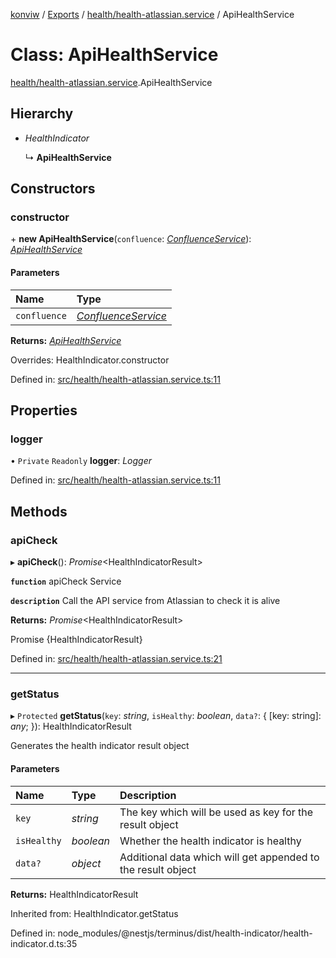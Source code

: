 [konviw]() / [Exports](../modules.md) / [health/health-atlassian.service](../modules/health_health_atlassian_service.md) / ApiHealthService

# Class: ApiHealthService

[health/health-atlassian.service](../modules/health_health_atlassian_service.md).ApiHealthService

## Hierarchy

- *HealthIndicator*

  ↳ **ApiHealthService**

## Constructors

### constructor

\+ **new ApiHealthService**(`confluence`: [*ConfluenceService*](confluence_confluence_service.confluenceservice.md)): [*ApiHealthService*](health_health_atlassian_service.apihealthservice.md)

#### Parameters

| Name | Type |
| :------ | :------ |
| `confluence` | [*ConfluenceService*](confluence_confluence_service.confluenceservice.md) |

**Returns:** [*ApiHealthService*](health_health_atlassian_service.apihealthservice.md)

Overrides: HealthIndicator.constructor

Defined in: [src/health/health-atlassian.service.ts:11](https://github.com/Sanofi-IADC/konviw/blob/d2e0da9/src/health/health-atlassian.service.ts#L11)

## Properties

### logger

• `Private` `Readonly` **logger**: *Logger*

Defined in: [src/health/health-atlassian.service.ts:11](https://github.com/Sanofi-IADC/konviw/blob/d2e0da9/src/health/health-atlassian.service.ts#L11)

## Methods

### apiCheck

▸ **apiCheck**(): *Promise*<HealthIndicatorResult\>

**`function`** apiCheck Service

**`description`** Call the API service from Atlassian to check it is alive

**Returns:** *Promise*<HealthIndicatorResult\>

Promise {HealthIndicatorResult}

Defined in: [src/health/health-atlassian.service.ts:21](https://github.com/Sanofi-IADC/konviw/blob/d2e0da9/src/health/health-atlassian.service.ts#L21)

___

### getStatus

▸ `Protected` **getStatus**(`key`: *string*, `isHealthy`: *boolean*, `data?`: { [key: string]: *any*;  }): HealthIndicatorResult

Generates the health indicator result object

#### Parameters

| Name | Type | Description |
| :------ | :------ | :------ |
| `key` | *string* | The key which will be used as key for the result object |
| `isHealthy` | *boolean* | Whether the health indicator is healthy |
| `data?` | *object* | Additional data which will get appended to the result object |

**Returns:** HealthIndicatorResult

Inherited from: HealthIndicator.getStatus

Defined in: node_modules/@nestjs/terminus/dist/health-indicator/health-indicator.d.ts:35
